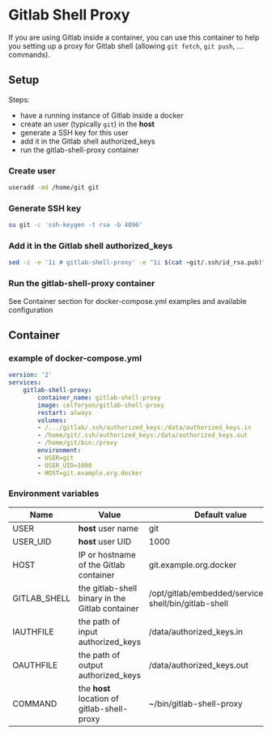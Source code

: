 # Gitlab Shell Proxy

If you are using Gitlab inside a container, you can use this container to help you setting up a proxy for Gitlab shell (allowing `git fetch`, `git push`, ... commands).

## Setup

Steps:
- have a running instance of Gitlab inside a docker
- create an user (typically `git`) in the **host**
- generate a SSH key for this user
- add it in the Gitlab shell authorized_keys
- run the gitlab-shell-proxy container

### Create user
```bash
useradd -md /home/git git
```

### Generate SSH key
```bash
su git -c 'ssh-keygen -t rsa -b 4096'
```

### Add it in the Gitlab shell authorized_keys
```bash
sed -i -e '1i # gitlab-shell-proxy' -e "1i $(cat ~git/.ssh/id_rsa.pub)" gitlab/authorized_keys
```

### Run the gitlab-shell-proxy container
See Container section for docker-compose.yml examples and available configuration

## Container

### example of docker-compose.yml

```yaml
version: '2'
services:
	gitlab-shell-proxy:
		container_name: gitlab-shell-proxy
		image: celforyon/gitlab-shell-proxy
		restart: always
		volumes:
		- /.../gitlab/.ssh/authorized_keys:/data/authorized_keys.in
		- /home/git/.ssh/authorized_keys:/data/authorized_keys.out
		- /home/git/bin:/proxy
		environment:
		- USER=git
		- USER_UID=1000
		- HOST=git.example.org.docker
```

### Environment variables

| Name | Value | Default value |
| --- | --- | --- |
| USER | **host** user name | git |
| USER_UID | **host** user UID | 1000 |
| HOST | IP or hostname of the Gitlab container | git.example.org.docker |
| GITLAB_SHELL | the gitlab-shell binary in the Gitlab container | /opt/gitlab/embedded/service/gitlab-shell/bin/gitlab-shell |
| IAUTHFILE | the path of input authorized_keys | /data/authorized_keys.in |
| OAUTHFILE | the path of output authorized_keys | /data/authorized_keys.out |
| COMMAND | the **host** location of gitlab-shell-proxy | ~/bin/gitlab-shell-proxy |
